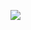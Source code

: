 ![](https://github.com/wowmarcomei/workstation/blob/master/python_web/level1/ex10_custom_login_page/ex10.png)